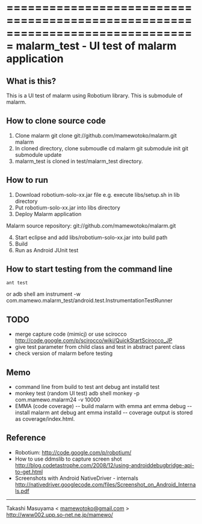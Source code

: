 ===============================================================================
 malarm_test - UI test of malarm application
===============================================================================

What is this?
-------------------
This is a UI test of malarm using Robotium library. This is submodule of malarm.

How to clone source code
-------------------
1. Clone malarm
 git clone git://github.com/mamewotoko/malarm.git malarm
2. In cloned directory, clone submoudle
 cd malarm
 git submodule init
 git submodule update
3. malarm_test is cloned in test/malarm_test directory.

How to run
-------------------
1. Download robotium-solo-xx.jar file
 e.g. execute libs/setup.sh in lib directory
2. Put robotium-solo-xx.jar into libs directory
3. Deploy Malarm application

Malarm source repository: git://github.com/mamewotoko/malarm.git

4. Start eclipse and add libs/robotium-solo-xx.jar into build path
5. Build
6. Run as Android JUnit test

How to start testing from the command line
-------------------
    ant test
or
    adb shell am instrument -w com.mamewo.malarm_test/android.test.InstrumentationTestRunner

TODO
-------------------
- merge capture code (mimicj) or use scirocco
 http://code.google.com/p/scirocco/wiki/QuickStartScirocco_JP
- give test parameter from child class and test in abstract parent class
- check version of malarm before testing

Memo
-------------------
- command line from build to test
ant debug
ant installd test
- monkey test (random UI test)
adb shell monkey -p com.mamewo.malarm24 -v 10000
- EMMA (code coverage)
-- build malarm with emma
ant emma debug 
-- install malarm
ant debug
ant emma installd
-- coverage output is stored as coverage/index.html.

Reference
-------------------
- Robotium:
http://code.google.com/p/robotium/
- How to use ddmslib to capture screen shot
http://blog.codetastrophe.com/2008/12/using-androiddebugbridge-api-to-get.html
- Screenshots with Android NativeDriver - internals
http://nativedriver.googlecode.com/files/Screenshot_on_Android_Internals.pdf

----
Takashi Masuyama < mamewotoko@gmail.com >  
http://www002.upp.so-net.ne.jp/mamewo/
